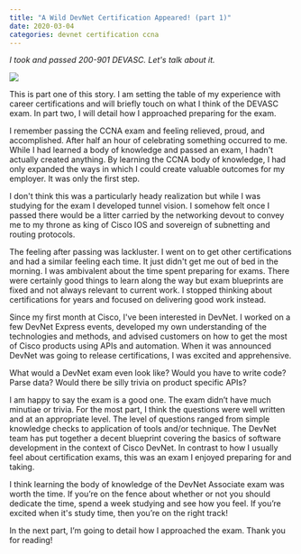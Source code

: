 ```yaml
---
title: "A Wild DevNet Certification Appeared! (part 1)"
date: 2020-03-04
categories: devnet certification ccna
---
```

_I took and passed 200-901 DEVASC. Let's talk about it._

![]({{"/assets/images/devnet-500.png"}})

This is part one of this story. I am setting the table of my experience with career certifications and will briefly touch on what I think of the DEVASC exam. In part two, I will detail how I approached preparing for the exam.

I remember passing the CCNA exam and feeling relieved, proud, and accomplished. After half an hour of celebrating something occurred to me. While I had learned a body of knowledge and passed an exam, I hadn't actually created anything. By learning the CCNA body of knowledge, I had only expanded the ways in which I could create valuable outcomes for my employer. It was only the first step.

I don't think this was a particularly heady realization but while I was studying for the exam I developed tunnel vision. I somehow felt once I passed there would be a litter carried by the networking devout to convey me to my throne as king of Cisco IOS and sovereign of subnetting and routing protocols.

The feeling after passing was lackluster. I went on to get other certifications and had a similar feeling each time. It just didn't get me out of bed in the morning. I was ambivalent about the time spent preparing for exams. There were certainly good things to learn along the way but exam blueprints are fixed and not always relevant to current work. I stopped thinking about certifications for years and focused on delivering good work instead.

Since my first month at Cisco, I've been interested in DevNet. I worked on a few DevNet Express events, developed my own understanding of the technologies and methods, and advised customers on how to get the most of Cisco products using APIs and automation. When it was announced DevNet was going to release certifications, I was excited and apprehensive.

What would a DevNet exam even look like? Would you have to write code? Parse data? Would there be silly trivia on product specific APIs?

I am happy to say the exam is a good one. The exam didn’t have much minutiae or trivia. For the most part, I think the questions were well written and at an appropriate level. The level of questions ranged from simple knowledge checks to application of tools and/or technique. The DevNet team has put together a decent blueprint covering the basics of software development in the context of Cisco DevNet. In contrast to how I usually feel about certification exams, this was an exam I enjoyed preparing for and taking.

I think learning the body of knowledge of the DevNet Associate exam was worth the time. If you’re on the fence about whether or not you should dedicate the time, spend a week studying and see how you feel. If you’re excited when it's study time, then you’re on the right track!

In the next part, I’m going to detail how I approached the exam. Thank you for reading!

